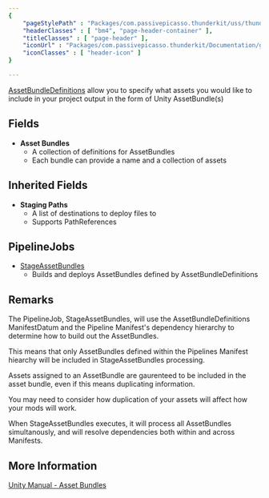 ```yaml
---
{ 
	"pageStylePath" : "Packages/com.passivepicasso.thunderkit/uss/thunderkit_style.uss",
	"headerClasses" : [ "bm4", "page-header-container" ],
	"titleClasses" : [ "page-header" ],
	"iconUrl" : "Packages/com.passivepicasso.thunderkit/Documentation/graphics/TK_Manifest_2X_Icon.png",
	"iconClasses" : [ "header-icon" ]
}

---
```


[AssetBundleDefinitions](assetlink://Packages/com.passivepicasso.thunderkit/Editor/Core/Manifests/Datum/AssetBundleDefinitions.cs) allow you to specify what assets you would like to include in your project output in the form of Unity AssetBundle(s)

## Fields

* **Asset Bundles**
  - A collection of definitions for AssetBundles
  - Each bundle can provide a name and a collection of assets

## Inherited Fields

* **Staging Paths**
  - A list of destinations to deploy files to
  - Supports PathReferences

## PipelineJobs

* [StageAssetBundles](assetlink://Packages/com.passivepicasso.thunderkit/Editor/Core/Pipelines/Jobs/StageAssetBundles.cs) 
  - Builds and deploys AssetBundles defined by AssetBundleDefinitions

## Remarks

The PipelineJob, StageAssetBundles, will use the AssetBundleDefinitions ManifestDatum and the Pipeline Manifest's dependency hierarchy to determine how to build out the AssetBundles.

This means that only AssetBundles defined within the Pipelines Manifest hiearchy will be included in StageAssetBundles processing.

Assets assigned to an AssetBundle are gaurenteed to be included in the asset bundle, even if this means duplicating information.

You may need to consider how duplication of your assets will affect how your mods will work.

When StageAssetBundles executes, it will process all AssetBundles simultanously, and will resolve dependencies both within and across Manifests.

## More Information

[Unity Manual - Asset Bundles](https://docs.unity3d.com/2018.4/Documentation/Manual/AssetBundlesIntro.html)